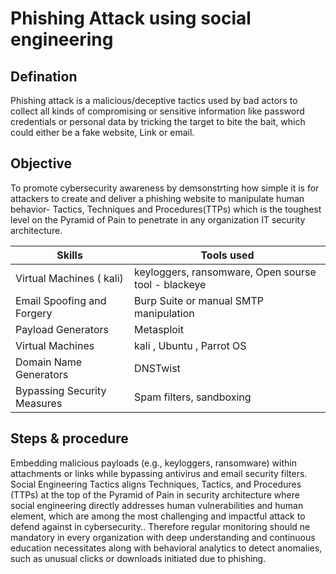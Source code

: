 # Phishing Attack using social engineering

## Defination
Phishing attack is a malicious/deceptive tactics used by bad actors to collect all kinds of compromising or sensitive information like password credentials or personal data by tricking the target to bite the bait, which could either be a fake website, Link or email.


## Objective
To promote cybersecurity awareness by demsonstrting how simple it is for attackers to create and deliver a phishing website to manipulate human behavior- Tactics, Techniques and Procedures(TTPs) which is the toughest level on the Pyramid of Pain to penetrate in any organization IT security architecture.

  
|    Skills                                           |          Tools used                        |
|-----------------------------------------------------|--------------------------------------------|
| Virtual Machines ( kali)                                    |  keyloggers, ransomware, Open sourse tool - blackeye                   |
| Email Spoofing and Forgery                          |  Burp Suite or manual SMTP manipulation    |
| Payload Generators                                  |  Metasploit                                |
| Virtual Machines                                    |  kali , Ubuntu , Parrot OS                 |
| Domain Name Generators                              |  DNSTwist                                  |
| Bypassing Security Measures                         |  Spam filters, sandboxing                  |

    
## Steps & procedure
Embedding malicious payloads (e.g., keyloggers, ransomware) within attachments or links while bypassing antivirus and email security filters.  
Social Engineering Tactics aligns Techniques, Tactics, and Procedures (TTPs) at the top of the Pyramid of Pain in security architecture where social engineering directly addresses human vulnerabilities and human element, which are among the most challenging and impactful attack to defend against in cybersecurity.. Therefore regular monitoring should ne mandatory in every organization with deep understanding and continuous education necessitates along with behavioral analytics to detect anomalies, such as unusual clicks or downloads initiated due to phishing.

